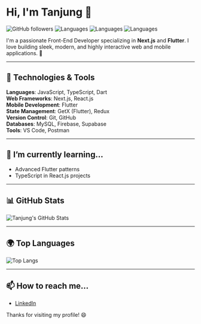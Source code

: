 # Hi, I'm Tanjung 👋

![GitHub followers](https://img.shields.io/github/followers/tanjung?style=social)
![Languages](https://img.shields.io/github/languages/top/Jong44/stunting_app?style=plastic)
![Languages](https://img.shields.io/github/languages/top/Jong44/portofolio?style=plastic)
![Languages](https://img.shields.io/github/languages/top/Jong44/FizzMate?style=plastic)

I'm a passionate Front-End Developer specializing in **Next.js** and **Flutter**. I love building sleek, modern, and highly interactive web and mobile applications. 🚀

---

## 🔧 Technologies & Tools

**Languages**: JavaScript, TypeScript, Dart  
**Web Frameworks**: Next.js, React.js  
**Mobile Development**: Flutter  
**State Management**: GetX (Flutter), Redux  
**Version Control**: Git, GitHub  
**Databases**: MySQL, Firebase, Supabase  
**Tools**: VS Code, Postman

---

## 🌱 I’m currently learning...

- Advanced Flutter patterns
- TypeScript in React.js projects

---

## 📊 GitHub Stats

![Tanjung's GitHub Stats](https://github-readme-stats.vercel.app/api?username=Jong44&show_icons=true&hide_title=true&count_private=true&hide=prs&theme=radical)

---

## 🌍 Top Languages

![Top Langs](https://github-readme-stats.vercel.app/api/top-langs/?username=Jong44&layout=compact&theme=radical)

---

## 📫 How to reach me...

- [LinkedIn](https://www.linkedin.com/in/tanjungg)

Thanks for visiting my profile! 😄
